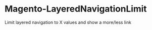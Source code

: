 Magento-LayeredNavigationLimit
==============================

Limit layered navigation to X values and show a more/less link
